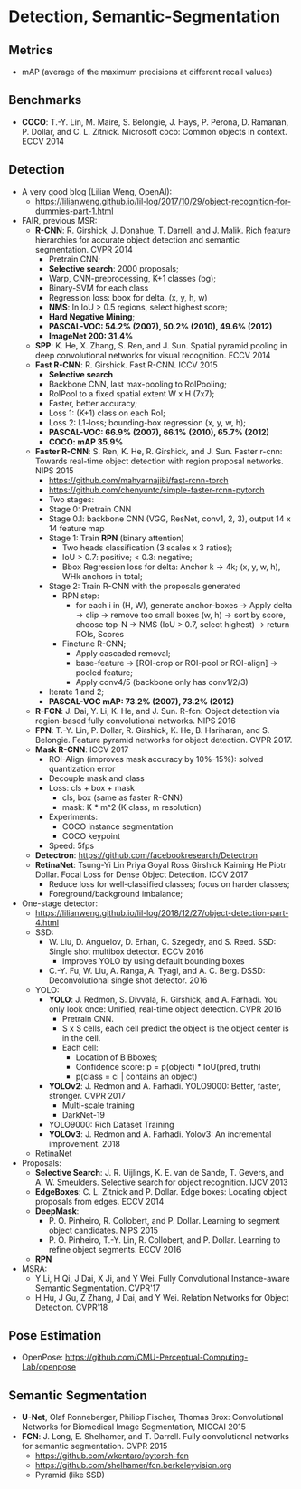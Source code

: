 # Detection, Semantic-Segmentation

## Metrics
- mAP (average of the maximum precisions at different recall values)

## Benchmarks
- **COCO**: T.-Y. Lin, M. Maire, S. Belongie, J. Hays, P. Perona, D. Ramanan, P. Dollar, and C. L. Zitnick. Microsoft coco: Common objects in context. ECCV 2014

## Detection
- A very good blog (Lilian Weng, OpenAI):
	- https://lilianweng.github.io/lil-log/2017/10/29/object-recognition-for-dummies-part-1.html
- FAIR, previous MSR:
	- **R-CNN**: R. Girshick, J. Donahue, T. Darrell, and J. Malik. Rich feature hierarchies for accurate object detection and semantic segmentation. CVPR 2014
		- Pretrain CNN;
		- **Selective search**: 2000 proposals;
		- Warp, CNN-preprocessing, K+1 classes (bg);
		- Binary-SVM for each class
		- Regression loss: bbox for delta, (x, y, h, w)
		- **NMS**: In IoU > 0.5 regions, select highest score;
        - **Hard Negative Mining**;
		- **PASCAL-VOC: 54.2% (2007), 50.2% (2010), 49.6% (2012)**
		- **ImageNet 200: 31.4%**
	- **SPP**: K. He, X. Zhang, S. Ren, and J. Sun. Spatial pyramid pooling in deep convolutional networks for visual recognition. ECCV 2014
	- **Fast R-CNN**: R. Girshick. Fast R-CNN. ICCV 2015
		- **Selective search**
		- Backbone CNN, last max-pooling to RoIPooling;
		- RoIPool to a fixed spatial extent W x H (7x7);
		- Faster, better accuracy;
		- Loss 1: (K+1) class on each RoI;
		- Loss 2: L1-loss; bounding-box regression (x, y, w, h);
		- **PASCAL-VOC: 66.9% (2007), 66.1% (2010), 65.7% (2012)**
		- **COCO: mAP 35.9%**
	- **Faster R-CNN**: S. Ren, K. He, R. Girshick, and J. Sun. Faster r-cnn: Towards real-time object detection with region proposal networks. NIPS 2015 
		- https://github.com/mahyarnajibi/fast-rcnn-torch
		- https://github.com/chenyuntc/simple-faster-rcnn-pytorch
		- Two stages:
		- Stage 0: Pretrain CNN
		- Stage 0.1: backbone CNN (VGG, ResNet, conv1, 2, 3), output 14 x 14 feature map
		- Stage 1: Train **RPN** (binary attention)
			- Two heads classification (3 scales x 3 ratios);
			- IoU > 0.7: positive; < 0.3: negative;
			- Bbox Regression loss for delta: Anchor k -> 4k; (x, y, w, h), WHk anchors in total;
		- Stage 2: Train R-CNN with the proposals generated
			- RPN step:
				- for each i in (H, W), generate anchor-boxes -> Apply delta -> clip -> remove too small boxes (w, h) -> sort by score, choose top-N -> NMS (IoU > 0.7, select highest) -> return ROIs, Scores
			- Finetune R-CNN;
				- Apply cascaded removal;
				- base-feature -> [ROI-crop or ROI-pool or ROI-align] -> pooled feature;
				- Apply conv4/5 (backbone only has conv1/2/3)
		- Iterate 1 and 2;
		- **PASCAL-VOC mAP: 73.2% (2007), 73.2% (2012)**
	- **R-FCN**: J. Dai, Y. Li, K. He, and J. Sun. R-fcn: Object detection via region-based fully convolutional networks. NIPS 2016
	- **FPN**: T.-Y. Lin, P. Dollar, R. Girshick, K. He, B. Hariharan, and S. Belongie. Feature pyramid networks for object detection. CVPR 2017.
	- **Mask R-CNN**: ICCV 2017
		- ROI-Align (improves mask accuracy by 10%-15%): solved quantization error
		- Decouple mask and class
		- Loss: cls + box + mask
			- cls, box (same as faster R-CNN)
			- mask: K * m^2 (K class, m resolution)
		- Experiments:
			- COCO instance segmentation
			- COCO keypoint
		- Speed: 5fps
	- **Detectron**: https://github.com/facebookresearch/Detectron
	- **RetinaNet**: Tsung-Yi Lin Priya Goyal Ross Girshick Kaiming He Piotr Dollar. Focal Loss for Dense Object Detection. ICCV 2017
		- Reduce loss for well-classified classes; focus on harder classes;
		- Foreground/background imbalance;
- One-stage detector:
	- https://lilianweng.github.io/lil-log/2018/12/27/object-detection-part-4.html
	- SSD:
		- W. Liu, D. Anguelov, D. Erhan, C. Szegedy, and S. Reed. SSD: Single shot multibox detector. ECCV 2016
			- Improves YOLO by using default bounding boxes
		- C.-Y. Fu, W. Liu, A. Ranga, A. Tyagi, and A. C. Berg. DSSD: Deconvolutional single shot detector. 2016
	- YOLO:
		- **YOLO**: J. Redmon, S. Divvala, R. Girshick, and A. Farhadi. You only look once: Unified, real-time object detection. CVPR 2016
			- Pretrain CNN.
			- S x S cells, each cell predict the object is the object center is in the cell.
			- Each cell:
				- Location of B Bboxes;
				- Confidence score: p = p(object) * IoU(pred, truth)
				- p(class = ci | contains an object)
		- **YOLOv2**: J. Redmon and A. Farhadi. YOLO9000: Better, faster, stronger. CVPR 2017
			- Multi-scale training
			- DarkNet-19
		- YOLO9000: Rich Dataset Training
		- **YOLOv3**: J. Redmon and A. Farhadi. Yolov3: An incremental improvement. 2018
	- RetinaNet
- Proposals:
	- **Selective Search**: J. R. Uijlings, K. E. van de Sande, T. Gevers, and A. W. Smeulders. Selective search for object recognition. IJCV 2013
	- **EdgeBoxes**:  C. L. Zitnick and P. Dollar. Edge boxes: Locating object proposals from edges. ECCV 2014
	- **DeepMask**:
		- P. O. Pinheiro, R. Collobert, and P. Dollar. Learning to segment object candidates. NIPS 2015
		- P. O. Pinheiro, T.-Y. Lin, R. Collobert, and P. Dollar. Learning to refine object segments. ECCV 2016
	- **RPN**
- MSRA:
	- Y Li, H Qi, J Dai, X Ji, and Y Wei. Fully Convolutional Instance-aware Semantic Segmentation. CVPR'17
	- H Hu, J Gu, Z Zhang, J Dai, and Y Wei. Relation Networks for Object Detection. CVPR'18

## Pose Estimation
- OpenPose: https://github.com/CMU-Perceptual-Computing-Lab/openpose

## Semantic Segmentation
- **U-Net**, Olaf Ronneberger, Philipp Fischer, Thomas Brox: Convolutional Networks for Biomedical Image Segmentation, MICCAI 2015
- **FCN**: J. Long, E. Shelhamer, and T. Darrell. Fully convolutional networks for semantic segmentation. CVPR 2015
	- https://github.com/wkentaro/pytorch-fcn
	- https://github.com/shelhamer/fcn.berkeleyvision.org
	- Pyramid (like SSD)